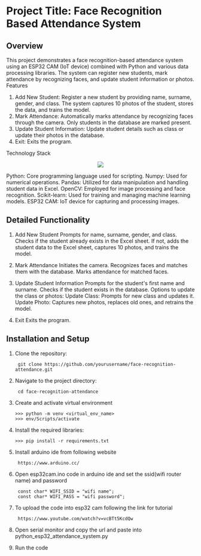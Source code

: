 # Project Title: Face Recognition Based Attendance System

## Overview

This project demonstrates a face recognition-based attendance system using an ESP32 CAM (IoT device) combined with Python and various data processing libraries. The system can register new students, mark attendance by recognizing faces, and update student information or photos.
Features

1. Add New Student: Register a new student by providing name, surname, gender, and class. The system captures 10 photos of the student, stores the data, and trains the model.
2. Mark Attendance: Automatically marks attendance by recognizing faces through the camera. Only students in the database are marked present.
3. Update Student Information: Update student details such as class or update their photos in the database.
4. Exit: Exits the program.

Technology Stack

<p align="center">
  <a href="https://skillicons.dev">
    <img src="https://skillicons.dev/icons?i=python,opencv,cmake,github,arduino,sklearn,vscode,git" />
    
  </a>
</p>
    Python: Core programming language used for scripting.
    Numpy: Used for numerical operations.
    Pandas: Utilized for data manipulation and handling student data in Excel.
    OpenCV: Employed for image processing and face recognition.
    Scikit-learn: Used for training and managing machine learning models.
    ESP32 CAM: IoT device for capturing and processing images.

## Detailed Functionality

1. Add New Student
        Prompts for name, surname, gender, and class.
        Checks if the student already exists in the Excel sheet.
        If not, adds the student data to the Excel sheet, captures 10 photos, and trains the model.

 2.  Mark Attendance
        Initiates the camera.
        Recognizes faces and matches them with the database.
        Marks attendance for matched faces.

  3.  Update Student Information
        Prompts for the student's first name and surname.
        Checks if the student exists in the database.
        Options to update the class or photos:
            Update Class: Prompts for new class and updates it.
            Update Photo: Captures new photos, replaces old ones, and retrains the model.

  4.  Exit
        Exits the program.

## Installation and Setup

1. Clone the repository:

        git clone https://github.com/yourusername/face-recognition-attendance.git

2. Navigate to the project directory:

        cd face-recognition-attendance

3. Create and activate virtual environment

       >>> python -m venv <virtual_env_name>
       >>> env/Scripts/activate

4. Install the required libraries:

       >>> pip install -r requirements.txt

5. Install arduino ide from following website

        https://www.arduino.cc/

6. Open esp32cam.ino code in arduino ide and set the ssid(wifi router name) and password 

        const char* WIFI_SSID = "wifi name";
        const char* WIFI_PASS = "wifi password";

7. To upload the code into esp32 cam following the link for tutorial

        https://www.youtube.com/watch?v=vcBTt5KcdQw

8. Open serial monitor and copy the url and paste into python_esp32_attendance_system.py
9. Run the code
